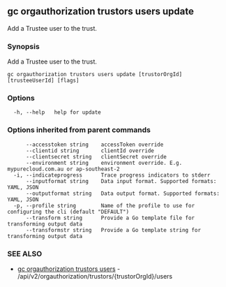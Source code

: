 ## gc orgauthorization trustors users update

Add a Trustee user to the trust.

### Synopsis

Add a Trustee user to the trust.

```
gc orgauthorization trustors users update [trustorOrgId] [trusteeUserId] [flags]
```

### Options

```
  -h, --help   help for update
```

### Options inherited from parent commands

```
      --accesstoken string    accessToken override
      --clientid string       clientId override
      --clientsecret string   clientSecret override
      --environment string    environment override. E.g. mypurecloud.com.au or ap-southeast-2
  -i, --indicateprogress      Trace progress indicators to stderr
      --inputformat string    Data input format. Supported formats: YAML, JSON
      --outputformat string   Data output format. Supported formats: YAML, JSON
  -p, --profile string        Name of the profile to use for configuring the cli (default "DEFAULT")
      --transform string      Provide a Go template file for transforming output data
      --transformstr string   Provide a Go template string for transforming output data
```

### SEE ALSO

* [gc orgauthorization trustors users](gc_orgauthorization_trustors_users.html)	 - /api/v2/orgauthorization/trustors/{trustorOrgId}/users


